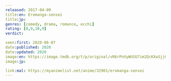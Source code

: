 ```yaml
---
released: 2017-04-09
title:en: Eromanga-sensei
title:jp:
genres: [comedy, drama, romance, ecchi]
rating: [8,9,10,9]
verdict:

seen:first: 2020-06-07
date:published: 2020
date:updated: 2020
image:en: https://image.tmdb.org/t/p/original/vR6rPnVyWUSU7im2QcKXwSjjCXM.jpg
image:jp:

link:mal: https://myanimelist.net/anime/32901/eromanga-sensei
---
```

